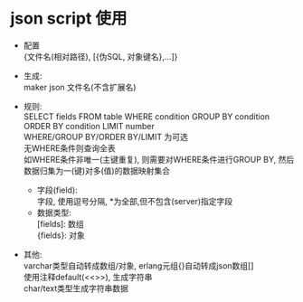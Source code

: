 # json script 使用

* 配置  
    {文件名(相对路径), [{伪SQL, 对象键名},...]}  

* 生成:  
    maker json 文件名(不含扩展名)  

* 规则:  
    SELECT fields FROM table WHERE condition GROUP BY condition ORDER BY condition LIMIT number  
    WHERE/GROUP BY/ORDER BY/LIMIT 为可选  
    无WHERE条件则查询全表  
    如WHERE条件非唯一(主键重复), 则需要对WHERE条件进行GROUP BY, 然后数据归集为一(键)对多(值)的数据映射集合  
    * 字段(field):  
        字段, 使用逗号分隔, *为全部,但不包含(server)指定字段  
    * 数据类型:  
        \[fields\]: 数组  
        {fields}: 对象  

* 其他:  
    varchar类型自动转成数组/对象, erlang元组{}自动转成json数组[]  
    使用注释default(<<>>), 生成字符串  
    char/text类型生成字符串数据  
